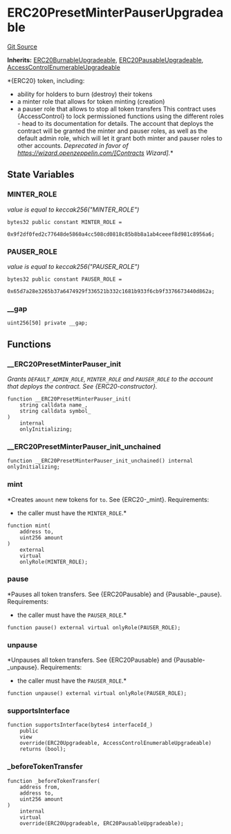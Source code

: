 # ERC20PresetMinterPauserUpgradeable
[Git Source](https://github.com/ContractLabs/foundry-bountykinds-contract/blob/67e6855d3beabdf242cc0b51d9e53b087a5235b9/src/oz-custom/oz-upgradeable/token/ERC20/presets/ERC20PresetMinterPauserUpgradeable.sol)

**Inherits:**
[ERC20BurnableUpgradeable](/src/oz-custom/oz-upgradeable/token/ERC20/extensions/ERC20BurnableUpgradeable.sol/abstract.ERC20BurnableUpgradeable.md), [ERC20PausableUpgradeable](/src/oz-custom/oz-upgradeable/token/ERC20/extensions/ERC20PausableUpgradeable.sol/abstract.ERC20PausableUpgradeable.md), [AccessControlEnumerableUpgradeable](/src/oz-custom/oz-upgradeable/access/AccessControlEnumerableUpgradeable.sol/abstract.AccessControlEnumerableUpgradeable.md)

*{ERC20} token, including:
- ability for holders to burn (destroy) their tokens
- a minter role that allows for token minting (creation)
- a pauser role that allows to stop all token transfers
This contract uses {AccessControl} to lock permissioned functions using the
different roles - head to its documentation for details.
The account that deploys the contract will be granted the minter and pauser
roles, as well as the default admin role, which will let it grant both minter
and pauser roles to other accounts.
_Deprecated in favor of https://wizard.openzeppelin.com/[Contracts Wizard]._*


## State Variables
### MINTER_ROLE
*value is equal to keccak256("MINTER_ROLE")*


```solidity
bytes32 public constant MINTER_ROLE =
    0x9f2df0fed2c77648de5860a4cc508cd0818c85b8b8a1ab4ceeef8d981c8956a6;
```


### PAUSER_ROLE
*value is equal to keccak256("PAUSER_ROLE")*


```solidity
bytes32 public constant PAUSER_ROLE =
    0x65d7a28e3265b37a6474929f336521b332c1681b933f6cb9f3376673440d862a;
```


### __gap

```solidity
uint256[50] private __gap;
```


## Functions
### __ERC20PresetMinterPauser_init

*Grants `DEFAULT_ADMIN_ROLE`, `MINTER_ROLE` and `PAUSER_ROLE` to the
account that deploys the contract.
See {ERC20-constructor}.*


```solidity
function __ERC20PresetMinterPauser_init(
    string calldata name_,
    string calldata symbol_
)
    internal
    onlyInitializing;
```

### __ERC20PresetMinterPauser_init_unchained


```solidity
function __ERC20PresetMinterPauser_init_unchained() internal onlyInitializing;
```

### mint

*Creates `amount` new tokens for `to`.
See {ERC20-_mint}.
Requirements:
- the caller must have the `MINTER_ROLE`.*


```solidity
function mint(
    address to,
    uint256 amount
)
    external
    virtual
    onlyRole(MINTER_ROLE);
```

### pause

*Pauses all token transfers.
See {ERC20Pausable} and {Pausable-_pause}.
Requirements:
- the caller must have the `PAUSER_ROLE`.*


```solidity
function pause() external virtual onlyRole(PAUSER_ROLE);
```

### unpause

*Unpauses all token transfers.
See {ERC20Pausable} and {Pausable-_unpause}.
Requirements:
- the caller must have the `PAUSER_ROLE`.*


```solidity
function unpause() external virtual onlyRole(PAUSER_ROLE);
```

### supportsInterface


```solidity
function supportsInterface(bytes4 interfaceId_)
    public
    view
    override(ERC20Upgradeable, AccessControlEnumerableUpgradeable)
    returns (bool);
```

### _beforeTokenTransfer


```solidity
function _beforeTokenTransfer(
    address from,
    address to,
    uint256 amount
)
    internal
    virtual
    override(ERC20Upgradeable, ERC20PausableUpgradeable);
```

